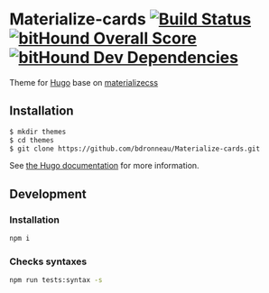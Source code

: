 # Materialize-cards [![Build Status](https://travis-ci.org/bdronneau/materialize-cards.svg?branch=master)](https://travis-ci.org/bdronneau/materialize-cards) [![bitHound Overall Score](https://www.bithound.io/github/bdronneau/materialize-cards/badges/score.svg)](https://www.bithound.io/github/bdronneau/materialize-cards) [![bitHound Dev Dependencies](https://www.bithound.io/github/bdronneau/materialize-cards/badges/devDependencies.svg)](https://www.bithound.io/github/bdronneau/materialize-cards/master/dependencies/npm)

Theme for [Hugo](https://gohugo.io/) base on [materializecss](http://materializecss.com/)

## Installation

```bash
$ mkdir themes
$ cd themes
$ git clone https://github.com/bdronneau/Materialize-cards.git
```
See [the Hugo documentation](http://gohugo.io/themes/installing/) for more information.

## Development
### Installation
```bash
npm i
```

### Checks syntaxes
```bash
npm run tests:syntax -s
```
